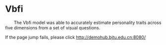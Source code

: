 # Vbfi
&emsp;&emsp;The Vbfi model was able to accurately estimate personality traits across five dimensions from a set of visual questions.

If the page jump fails, please click http://demohub.bjtu.edu.cn:8080/
